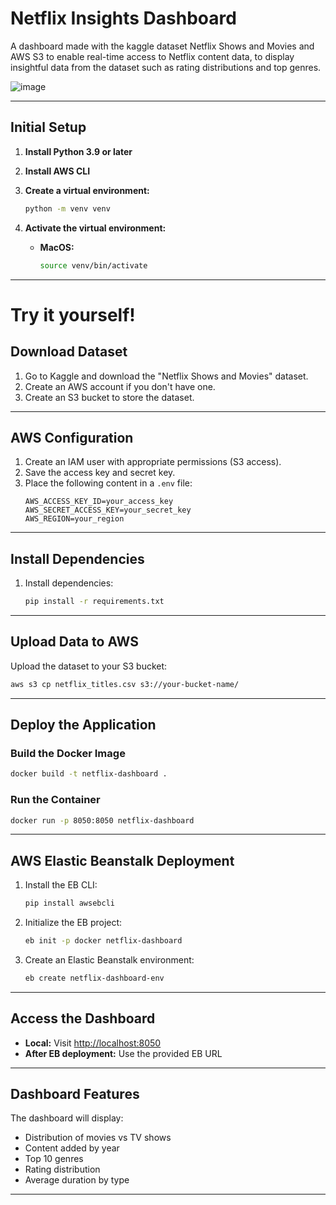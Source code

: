 
# Netflix Insights Dashboard
A dashboard made with the kaggle dataset Netflix Shows and Movies and AWS S3 to enable real-time access to Netflix content data, to display insightful data from the dataset such as rating distributions and top genres.



![image](https://github.com/user-attachments/assets/11621e11-cedc-46b6-8554-cff593e4dbce)



---

## Initial Setup

1. **Install Python 3.9 or later**
2. **Install AWS CLI**
3. **Create a virtual environment:**
    ```bash
    python -m venv venv
    ```
4. **Activate the virtual environment:**

    - **MacOS:**
      ```bash
      source venv/bin/activate
      ```

---
# Try it yourself!

## Download Dataset

1. Go to Kaggle and download the "Netflix Shows and Movies" dataset.
2. Create an AWS account if you don't have one.
3. Create an S3 bucket to store the dataset.

---

## AWS Configuration

1. Create an IAM user with appropriate permissions (S3 access).
2. Save the access key and secret key.
3. Place the following content in a `.env` file:
    ```env
    AWS_ACCESS_KEY_ID=your_access_key
    AWS_SECRET_ACCESS_KEY=your_secret_key
    AWS_REGION=your_region
    ```

---

## Install Dependencies

1. Install dependencies:
    ```bash
    pip install -r requirements.txt
    ```

---

## Upload Data to AWS

Upload the dataset to your S3 bucket:
```bash
aws s3 cp netflix_titles.csv s3://your-bucket-name/
```

---

## Deploy the Application

### Build the Docker Image
```bash
docker build -t netflix-dashboard .
```

### Run the Container
```bash
docker run -p 8050:8050 netflix-dashboard
```

---

## AWS Elastic Beanstalk Deployment

1. Install the EB CLI:
    ```bash
    pip install awsebcli
    ```
2. Initialize the EB project:
    ```bash
    eb init -p docker netflix-dashboard
    ```
3. Create an Elastic Beanstalk environment:
    ```bash
    eb create netflix-dashboard-env
    ```

---

## Access the Dashboard

- **Local:** Visit [http://localhost:8050](http://localhost:8050)
- **After EB deployment:** Use the provided EB URL

---

## Dashboard Features

The dashboard will display:

- Distribution of movies vs TV shows
- Content added by year
- Top 10 genres
- Rating distribution
- Average duration by type

---

